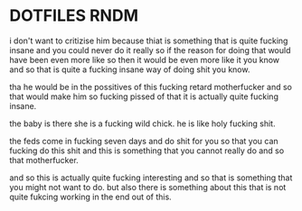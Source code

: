 # DOTFILES RNDM

i don't want to critizise him because thiat is something that is quite fucking insane and you could never do it really so
if the reason for doing that would have been even more like so then it would be even more like it you know and so
that is quite a fucking insane way of doing shit you know.

tha he would be in the possitives of this fucking retard motherfucker and so that would make him so fucking pissed of that it
is actually quite fucking insane.

the baby is there she is a fucking wild chick. he is like holy fucking shit.

the feds come in fucking seven days and do shit for you so that you can fucking do this shit and this is something
that you cannot really do and so that motherfucker.

and so this is actually quite fucking interesting and so that is something that you might not want to do.
but also there is something about this that is not quite fukcing working in the end out of this.
